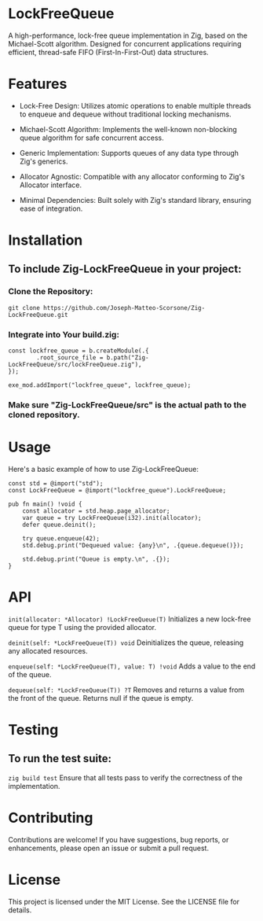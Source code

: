 # LockFreeQueue

A high-performance, lock-free queue implementation in Zig, based on the Michael-Scott algorithm. Designed for concurrent applications requiring efficient, thread-safe FIFO (First-In-First-Out) data structures.

# Features
- Lock-Free Design: Utilizes atomic operations to enable multiple threads to enqueue and dequeue without traditional locking mechanisms.

- Michael-Scott Algorithm: Implements the well-known non-blocking queue algorithm for safe concurrent access.

- Generic Implementation: Supports queues of any data type through Zig's generics.

- Allocator Agnostic: Compatible with any allocator conforming to Zig's Allocator interface.

- Minimal Dependencies: Built solely with Zig's standard library, ensuring ease of integration.

# Installation

## To include Zig-LockFreeQueue in your project:

### Clone the Repository:
```git clone https://github.com/Joseph-Matteo-Scorsone/Zig-LockFreeQueue.git```

### Integrate into Your build.zig:
```
const lockfree_queue = b.createModule(.{
        .root_source_file = b.path("Zig-LockFreeQueue/src/lockFreeQueue.zig"),
});

exe_mod.addImport("lockfree_queue", lockfree_queue);
```
### Make sure "Zig-LockFreeQueue/src" is the actual path to the cloned repository.

# Usage
Here's a basic example of how to use Zig-LockFreeQueue:
```
const std = @import("std");
const LockFreeQueue = @import("lockfree_queue").LockFreeQueue;

pub fn main() !void {
    const allocator = std.heap.page_allocator;
    var queue = try LockFreeQueue(i32).init(allocator);
    defer queue.deinit();

    try queue.enqueue(42);
    std.debug.print("Dequeued value: {any}\n", .{queue.dequeue()});

    std.debug.print("Queue is empty.\n", .{});
}
```

# API
```init(allocator: *Allocator) !LockFreeQueue(T)```
Initializes a new lock-free queue for type T using the provided allocator.

```deinit(self: *LockFreeQueue(T)) void```
Deinitializes the queue, releasing any allocated resources.

```enqueue(self: *LockFreeQueue(T), value: T) !void```
Adds a value to the end of the queue.

```dequeue(self: *LockFreeQueue(T)) ?T```
Removes and returns a value from the front of the queue. Returns null if the queue is empty.

# Testing
## To run the test suite:

```zig build test```
Ensure that all tests pass to verify the correctness of the implementation.

# Contributing
Contributions are welcome! If you have suggestions, bug reports, or enhancements, please open an issue or submit a pull request.

# License
This project is licensed under the MIT License. See the LICENSE file for details.

